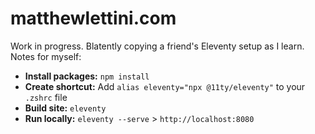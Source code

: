 # matthewlettini.com

Work in progress. Blatently copying a friend's Eleventy setup as I learn. Notes for myself:

* **Install packages:** `npm install`
* **Create shortcut:** Add `alias eleventy="npx @11ty/eleventy"` to your `.zshrc` file
* **Build site:** `eleventy`
* **Run locally:** `eleventy --serve` > `http://localhost:8080`
